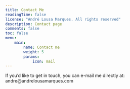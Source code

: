 ```yaml
---
title: Contact Me
readingTime: false
license: "André Lousa Marques. All rights reserved"
description: Contact page
comments: false
toc: false
menu:
    main:
        name: Contact me
        weight: 5
        params:
            icon: mail
---
```


If you’d like to get in touch, you can e-mail me directly at: <span style="display:none;display:inline;">an</span><span style="display:inline;display:none;">t@o</span><span style="display:none;display:inline;">dre@and</span><span style="display:inline;display:none;">s@t</span><span style="display:none;display:inline;">relous</span><span style="display:inline;display:none;">b@a</span><span style="display:none;display:inline;">amarqu</span><span style="display:inline;display:none;">b@a</span><span style="display:none;display:inline;">es.com</span>
